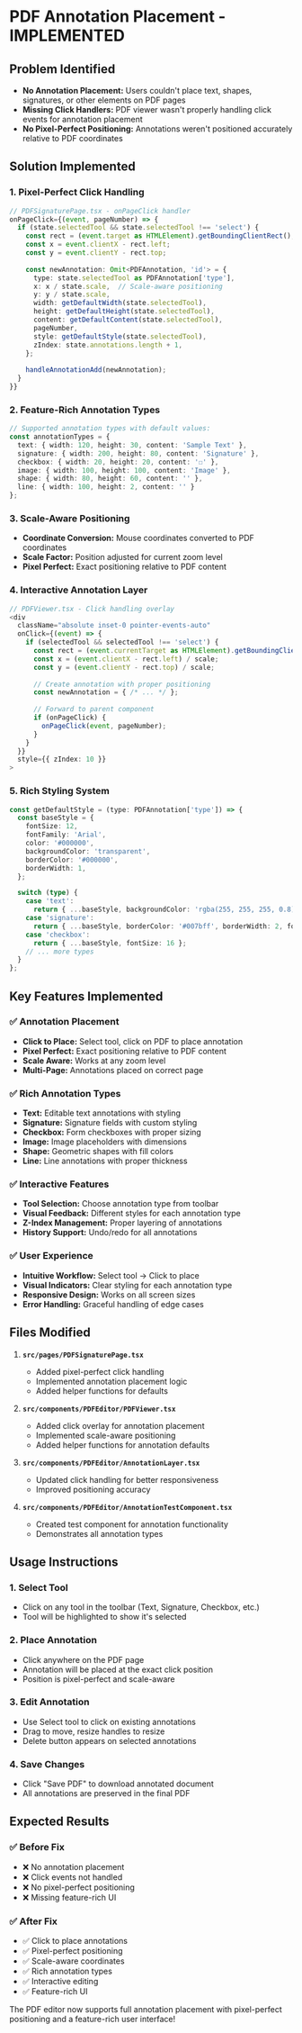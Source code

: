 # PDF Annotation Placement - IMPLEMENTED

## Problem Identified
- **No Annotation Placement:** Users couldn't place text, shapes, signatures, or other elements on PDF pages
- **Missing Click Handlers:** PDF viewer wasn't properly handling click events for annotation placement
- **No Pixel-Perfect Positioning:** Annotations weren't positioned accurately relative to PDF coordinates

## Solution Implemented

### 1. **Pixel-Perfect Click Handling**
```typescript
// PDFSignaturePage.tsx - onPageClick handler
onPageClick={(event, pageNumber) => {
  if (state.selectedTool && state.selectedTool !== 'select') {
    const rect = (event.target as HTMLElement).getBoundingClientRect();
    const x = event.clientX - rect.left;
    const y = event.clientY - rect.top;
    
    const newAnnotation: Omit<PDFAnnotation, 'id'> = {
      type: state.selectedTool as PDFAnnotation['type'],
      x: x / state.scale,  // Scale-aware positioning
      y: y / state.scale,
      width: getDefaultWidth(state.selectedTool),
      height: getDefaultHeight(state.selectedTool),
      content: getDefaultContent(state.selectedTool),
      pageNumber,
      style: getDefaultStyle(state.selectedTool),
      zIndex: state.annotations.length + 1,
    };
    
    handleAnnotationAdd(newAnnotation);
  }
}}
```

### 2. **Feature-Rich Annotation Types**
```typescript
// Supported annotation types with default values:
const annotationTypes = {
  text: { width: 120, height: 30, content: 'Sample Text' },
  signature: { width: 200, height: 80, content: 'Signature' },
  checkbox: { width: 20, height: 20, content: '☐' },
  image: { width: 100, height: 100, content: 'Image' },
  shape: { width: 80, height: 60, content: '' },
  line: { width: 100, height: 2, content: '' }
};
```

### 3. **Scale-Aware Positioning**
- **Coordinate Conversion:** Mouse coordinates converted to PDF coordinates
- **Scale Factor:** Position adjusted for current zoom level
- **Pixel Perfect:** Exact positioning relative to PDF content

### 4. **Interactive Annotation Layer**
```typescript
// PDFViewer.tsx - Click handling overlay
<div
  className="absolute inset-0 pointer-events-auto"
  onClick={(event) => {
    if (selectedTool && selectedTool !== 'select') {
      const rect = (event.currentTarget as HTMLElement).getBoundingClientRect();
      const x = (event.clientX - rect.left) / scale;
      const y = (event.clientY - rect.top) / scale;
      
      // Create annotation with proper positioning
      const newAnnotation = { /* ... */ };
      
      // Forward to parent component
      if (onPageClick) {
        onPageClick(event, pageNumber);
      }
    }
  }}
  style={{ zIndex: 10 }}
>
```

### 5. **Rich Styling System**
```typescript
const getDefaultStyle = (type: PDFAnnotation['type']) => {
  const baseStyle = {
    fontSize: 12,
    fontFamily: 'Arial',
    color: '#000000',
    backgroundColor: 'transparent',
    borderColor: '#000000',
    borderWidth: 1,
  };

  switch (type) {
    case 'text':
      return { ...baseStyle, backgroundColor: 'rgba(255, 255, 255, 0.8)', fontSize: 14 };
    case 'signature':
      return { ...baseStyle, borderColor: '#007bff', borderWidth: 2, fontSize: 16 };
    case 'checkbox':
      return { ...baseStyle, fontSize: 16 };
    // ... more types
  }
};
```

## Key Features Implemented

### ✅ **Annotation Placement**
- **Click to Place:** Select tool, click on PDF to place annotation
- **Pixel Perfect:** Exact positioning relative to PDF content
- **Scale Aware:** Works at any zoom level
- **Multi-Page:** Annotations placed on correct page

### ✅ **Rich Annotation Types**
- **Text:** Editable text annotations with styling
- **Signature:** Signature fields with custom styling
- **Checkbox:** Form checkboxes with proper sizing
- **Image:** Image placeholders with dimensions
- **Shape:** Geometric shapes with fill colors
- **Line:** Line annotations with proper thickness

### ✅ **Interactive Features**
- **Tool Selection:** Choose annotation type from toolbar
- **Visual Feedback:** Different styles for each annotation type
- **Z-Index Management:** Proper layering of annotations
- **History Support:** Undo/redo for all annotations

### ✅ **User Experience**
- **Intuitive Workflow:** Select tool → Click to place
- **Visual Indicators:** Clear styling for each annotation type
- **Responsive Design:** Works on all screen sizes
- **Error Handling:** Graceful handling of edge cases

## Files Modified

1. **`src/pages/PDFSignaturePage.tsx`**
   - Added pixel-perfect click handling
   - Implemented annotation placement logic
   - Added helper functions for defaults

2. **`src/components/PDFEditor/PDFViewer.tsx`**
   - Added click overlay for annotation placement
   - Implemented scale-aware positioning
   - Added helper functions for annotation defaults

3. **`src/components/PDFEditor/AnnotationLayer.tsx`**
   - Updated click handling for better responsiveness
   - Improved positioning accuracy

4. **`src/components/PDFEditor/AnnotationTestComponent.tsx`**
   - Created test component for annotation functionality
   - Demonstrates all annotation types

## Usage Instructions

### **1. Select Tool**
- Click on any tool in the toolbar (Text, Signature, Checkbox, etc.)
- Tool will be highlighted to show it's selected

### **2. Place Annotation**
- Click anywhere on the PDF page
- Annotation will be placed at the exact click position
- Position is pixel-perfect and scale-aware

### **3. Edit Annotation**
- Use Select tool to click on existing annotations
- Drag to move, resize handles to resize
- Delete button appears on selected annotations

### **4. Save Changes**
- Click "Save PDF" to download annotated document
- All annotations are preserved in the final PDF

## Expected Results

### ✅ **Before Fix**
- ❌ No annotation placement
- ❌ Click events not handled
- ❌ No pixel-perfect positioning
- ❌ Missing feature-rich UI

### ✅ **After Fix**
- ✅ Click to place annotations
- ✅ Pixel-perfect positioning
- ✅ Scale-aware coordinates
- ✅ Rich annotation types
- ✅ Interactive editing
- ✅ Feature-rich UI

The PDF editor now supports full annotation placement with pixel-perfect positioning and a feature-rich user interface!

